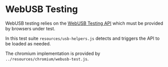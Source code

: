 # WebUSB Testing

WebUSB testing relies on the [WebUSB Testing API] which must be
provided by browsers under test.

In this test suite `resources/usb-helpers.js` detects and triggers
the API to be loaded as needed.

The chromium implementation is provided by
`../resources/chromium/webusb-test.js`.

[WebUSB Testing API]: https://wicg.github.io/webusb/test/
